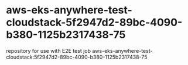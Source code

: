 # aws-eks-anywhere-test-cloudstack-5f2947d2-89bc-4090-b380-1125b2317438-75
repository for use with E2E test job aws-eks-anywhere-test-cloudstack:5f2947d2-89bc-4090-b380-1125b2317438-75
